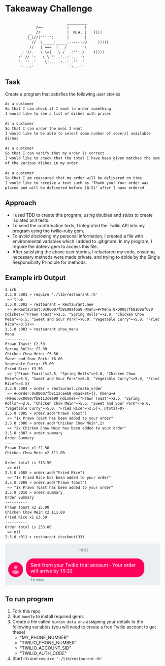 Takeaway Challenge
==================
```
                            _________
              r==           |       |
           _  //            |  M.A. |   ))))
          |_)//(''''':      |       |
            //  \_____:_____.-------D     )))))
           //   | ===  |   /        \
       .:'//.   \ \=|   \ /  .:'':./    )))))
      :' // ':   \ \ ''..'--:'-.. ':
      '. '' .'    \:.....:--'.-'' .'
       ':..:'                ':..:'

 ```

Task
-----
Create a program that satisfies the following user stories

```
As a customer
So that I can check if I want to order something
I would like to see a list of dishes with prices

As a customer
So that I can order the meal I want
I would like to be able to select some number of several available dishes

As a customer
So that I can verify that my order is correct
I would like to check that the total I have been given matches the sum of the various dishes in my order

As a customer
So that I am reassured that my order will be delivered on time
I would like to receive a text such as "Thank you! Your order was placed and will be delivered before 18:52" after I have ordered
```

Approach
-----
- I used TDD to create this program, using doubles and stubs to create isolated unit tests.
- To send the confirmation texts, I integrated the Twilio API into my program using the twilio-ruby gem.
- To avoid disclosing my personal information, I created a file with environmental variables which I added to .gitignore. In my program, I require the dotenv gem to access this file.
- After satisfying the above user stories, I refactored my code, ensuring necessary methods were made private, and trying to abide by the Single Responsibility Principle for methods.

Example irb Output
-----
```
$ irb
2.5.0 :001 > require './lib/restaurant.rb'
 => true
2.5.0 :002 > restaurant = Restaurant.new
 => #<Restaurant:0x00007fb8109af6a8 @menu=#<Menu:0x00007fb8109af680 @dishes={"Prawn Toast"=>2.5, "Spring Rolls"=>2.0, "Chicken Chow Mein"=>5.5, "Sweet and Sour Pork"=>6.0, "Vegetable Curry"=>5.0, "Fried Rice"=>3.5}>>
2.5.0 :003 > restaurant.show_menu
Menu
----------
Prawn Toast: £2.50
Spring Rolls: £2.00
Chicken Chow Mein: £5.50
Sweet and Sour Pork: £6.00
Vegetable Curry: £5.00
Fried Rice: £3.50
 => {"Prawn Toast"=>2.5, "Spring Rolls"=>2.0, "Chicken Chow Mein"=>5.5, "Sweet and Sour Pork"=>6.0, "Vegetable Curry"=>5.0, "Fried Rice"=>3.5}
2.5.0 :004 > order = restaurant.create_order
 => #<Order:0x00007fb8113ceeb8 @basket={}, @menu=#<Menu:0x00007fb8113cee90 @dishes={"Prawn Toast"=>2.5, "Spring Rolls"=>2.0, "Chicken Chow Mein"=>5.5, "Sweet and Sour Pork"=>6.0, "Vegetable Curry"=>5.0, "Fried Rice"=>3.5}>, @total=0>
2.5.0 :005 > order.add("Prawn Toast")
 => "1x Prawn Toast has been added to your order"
2.5.0 :006 > order.add("Chicken Chow Mein",2)
 => "2x Chicken Chow Mein has been added to your order"
2.5.0 :007 > order.summary
Order Summary
----------
Prawn Toast x1 £2.50
Chicken Chow Mein x2 £11.00
----------
Order total is £13.50
 => nil
2.5.0 :008 > order.add("Fried Rice")
 => "1x Fried Rice has been added to your order"
2.5.0 :009 > order.add("Prawn Toast")
 => "1x Prawn Toast has been added to your order"
2.5.0 :010 > order.summary
Order Summary
----------
Prawn Toast x2 £5.00
Chicken Chow Mein x2 £11.00
Fried Rice x1 £3.50
----------
Order total is £33.00
 => nil
2.5.0 :011 > restaurant.checkout(33)
```
![alt text](screenshots/ExampleText.png "Confirmation text message")

To run program
-----
1. Fork this repo
2. Run `bundle` to install required gems
3. Create a file called `hidden_data.env` assigning your details to the following variables (you will need to create a free Twilio account to get these)
    - "MY_PHONE_NUMBER"
    - "TWILIO_PHONE_NUMBER"
    - "TWILIO_ACCOUNT_SID"
    - "TWILIO_AUTH_CODE"
4. Start irb and `require './lib/restaurant.rb'`
